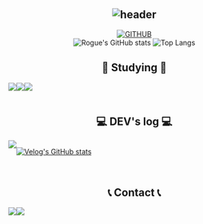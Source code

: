 <div align="center">
  
![header](https://capsule-render.vercel.app/api?type=rect&&color=ffffff&fontColor=20C997&height=300&section=header&animation=twinkling&text=Wecome%20to%20Rogue's%20Github✨&fontSize=60)
---
  
[![GITHUB](https://hits.seeyoufarm.com/api/count/incr/badge.svg?url=https%3A%2F%2Fgithub.com%2Ffkclfm&count_bg=%23F29494&title_bg=%232F2E2E&icon=github.svg&icon_color=%23FFFFFF&title=GITHUB&edge_flat=false)](https://github.com/fkclfm) 
<br>
![Rogue's GitHub stats](https://github-readme-stats.vercel.app/api?username=fkclfm&show_icons=true&theme=tokyonight)
![Top Langs](https://github-readme-stats.vercel.app/api/top-langs/?username=fkclfm&layout=compact&theme=tokyonight)

  
## 📄 Studying 📄
<div style="display:flex; flex-direction:row;">
    <br>
    <img src="https://img.shields.io/badge/html5-E34F26?style=flat-square&logo=HTML5&logoColor=white"> 
    <img src="https://img.shields.io/badge/css-1572B6?style=flat-square&logo=CSS3&logoColor=white"> 
    <img src="https://img.shields.io/badge/javascript-F7DF1E?style=flat-square&logo=JavaScript&logoColor=black"> 
    <br>
</div><br>

## 💻 DEV's log 💻
<div style="display:flex; flex-direction:row;">
    <a href="https://velog.io/@fkclfm">
        <img src="https://img.shields.io/badge/Velog-20C997?style=for-the-badge&logo=Velog&logoColor=white"> 
    </a>
  
[![Velog's GitHub stats](https://velog-readme-stats.vercel.app/api?name=fkclfm)](https://velog.io/@fkclfm)
</div><br>

 
## 📞 Contact 📞
<div style="display:flex; flex-direction:row;">
    <a href="https://www.instagram.com/yatotrbl/">
        <img src="https://img.shields.io/badge/Instagram-E4405F?style=for-the-badge&logo=Instagram&logoColor=white"> 
    </a>
    <a href="mailto:qorwhddhks28@gmail.com">
        <img src="https://img.shields.io/badge/Gmail-EA4335?style=for-the-badge&logo=Gmail&logoColor=white"> 
    </a>
</div><br>
</div>
